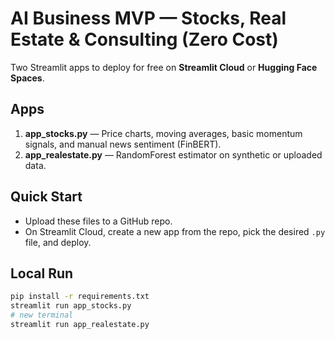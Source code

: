 # AI Business MVP — Stocks, Real Estate & Consulting (Zero Cost)

Two Streamlit apps to deploy for free on **Streamlit Cloud** or **Hugging Face Spaces**.

## Apps
1. **app_stocks.py** — Price charts, moving averages, basic momentum signals, and manual news sentiment (FinBERT).
2. **app_realestate.py** — RandomForest estimator on synthetic or uploaded data.

## Quick Start
- Upload these files to a GitHub repo.
- On Streamlit Cloud, create a new app from the repo, pick the desired `.py` file, and deploy.

## Local Run
```bash
pip install -r requirements.txt
streamlit run app_stocks.py
# new terminal
streamlit run app_realestate.py
```